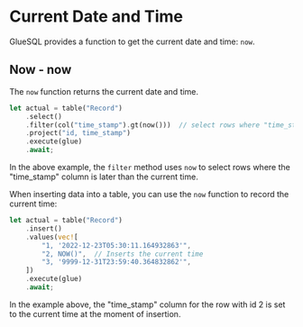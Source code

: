 # Current Date and Time

GlueSQL provides a function to get the current date and time: `now`.

## Now - now

The `now` function returns the current date and time.

```rust
let actual = table("Record")
    .select()
    .filter(col("time_stamp").gt(now()))  // select rows where "time_stamp" is later than current time
    .project("id, time_stamp")
    .execute(glue)
    .await;
```

In the above example, the `filter` method uses `now` to select rows where the "time_stamp" column is later than the current time.

When inserting data into a table, you can use the `now` function to record the current time:

```rust
let actual = table("Record")
    .insert()
    .values(vec![
        "1, '2022-12-23T05:30:11.164932863'",
        "2, NOW()",  // Inserts the current time
        "3, '9999-12-31T23:59:40.364832862'",
    ])
    .execute(glue)
    .await;
```
In the example above, the "time_stamp" column for the row with id 2 is set to the current time at the moment of insertion.
